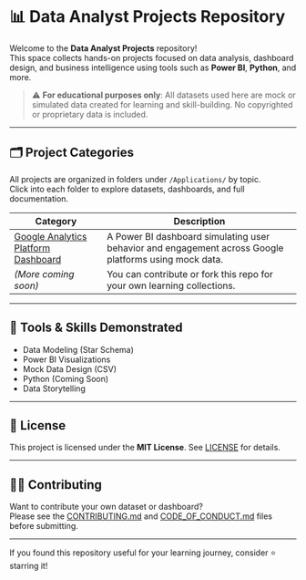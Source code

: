 # 📊 Data Analyst Projects Repository

Welcome to the **Data Analyst Projects** repository!  
This space collects hands-on projects focused on data analysis, dashboard design, and business intelligence using tools such as **Power BI**, **Python**, and more.

> ⚠️ **For educational purposes only**: All datasets used here are mock or simulated data created for learning and skill-building. No copyrighted or proprietary data is included.

---

## 🗂️ Project Categories

All projects are organized in folders under `/Applications/` by topic.  
Click into each folder to explore datasets, dashboards, and full documentation.

| Category | Description |
|----------|-------------|
| [Google Analytics Platform Dashboard](Dashboard-File/Google%20Platform) | A Power BI dashboard simulating user behavior and engagement across Google platforms using mock data. |
| *(More coming soon)* | You can contribute or fork this repo for your own learning collections. |

---

## 🔧 Tools & Skills Demonstrated

- Data Modeling (Star Schema)
- Power BI Visualizations
- Mock Data Design (CSV)
- Python (Coming Soon)
- Data Storytelling

---

## 📄 License

This project is licensed under the **MIT License**. See [LICENSE](LICENSE) for details.

---

## 🙋‍♀️ Contributing

Want to contribute your own dataset or dashboard?  
Please see the [CONTRIBUTING.md](CONTRIBUTING.md) and [CODE_OF_CONDUCT.md](CODE_OF_CONDUCT.md) files before submitting.

---

If you found this repository useful for your learning journey, consider ⭐ starring it!
